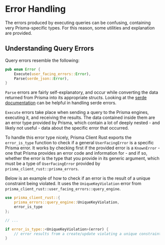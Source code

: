 # Error Handling

The errors produced by executing queries can be confusing, containing very Prisma-specific types. For this reason, some utilities and explanation are provided.

## Understanding Query Errors

Query errors resemble the following:

```rust
pub enum Error {
    Execute(user_facing_errors::Error),
    Parse(serde_json::Error),
}
```

`Parse` errors are fairly self-explanatory, and occur while converting the data returned from Prisma into its appropriate structs. Looking at the [serde documentation](https://serde.rs/error-handling.html) can be helpful in handling serde errors.

`Execute` errors take place when sending a query to the Prisma engines, executing it, and receiving the results. The data contained inside them are an error type provided by Prisma, which contain a lot of deeply nested - and likely not useful - data about the specific error that occurred.

To handle this error type nicely, Prisma Client Rust exports the `error_is_type` function to check if a general `UserFacingError` is a specific Prisma error. It works by checking first if the provided error is a `KnownError` - one that Prisma provides an error code and information for - and if so, whether the error is the type that you provide in its generic argument, which must be a type of `UserFacingError` provided by `prisma_client_rust::prisma_errors`.

Below is an example of how to check if an error is the result of a unique constraint being violated. It uses the `UniqueKeyViolation` error from `prisma_client_rust::user_facing_errors::query_engine`.

```rust
use prisma_client_rust::{
    prisma_errors::query_engine::UniqueKeyViolation,
    error_is_type
};

// ...

if error_is_type::<UniqueKeyViolation>(error) {
    // error results from a create/update violating a unique constraint
}
```
